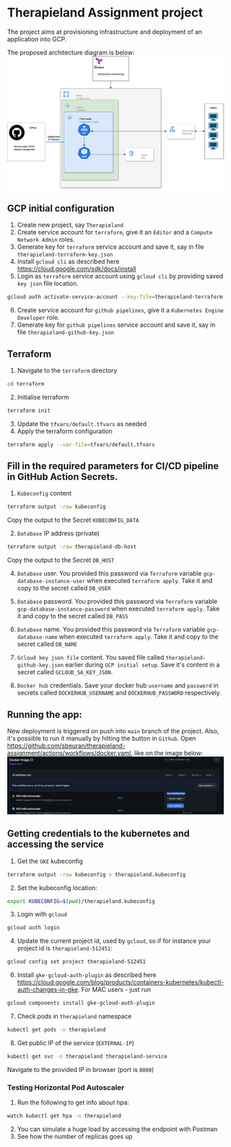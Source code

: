 # Therapieland Assignment project
The project aims at provisioning infrastructure and deployment of an application into GCP. 

The proposed architecture diagram is below:
![GCP-terraform-GKE-infra-basic.png](media/GCP-terraform-GKE-infra-basic.png)
## GCP initial configuration
1. Create new project, say `Therapieland`
2. Create service account for `terraform`, give it an `Editor` and a `Compute Network Admin` roles.
3. Generate key for `terraform` service account and save it, say in file `therapieland-terraform-key.json`
4. Install `gcloud cli` as described here https://cloud.google.com/sdk/docs/install
5. Login as `terraform` service account using `gcloud cli` by providing saved `key json` file location.
```bash
gcloud auth activate-service-account --key-file=therapieland-terraform-key.json
```
6. Create service account for `github pipelines`, give it a `Kubernetes Engine Developer` role.
7. Generate key for `github pipelines` service account and save it, say in file `therapieland-github-key.json`
## Terraform
1. Navigate to the `terraform` directory
```bash
cd terraform
```
2. Initialise terraform
```bash
terraform init
```
3. Update the `tfvars/default.tfvars` as needed
4. Apply the terraform configuration
```bash
terraform apply --var-file=tfvars/default.tfvars
```

## Fill in the required parameters for CI/CD pipeline in GitHub Action Secrets.
1. `Kubeconfig` content
```bash
terraform output -raw kubeconfig
```
Copy the output to the Secret `KUBECONFIG_DATA`

2. `Database` IP address (private)
```bash
terraform output -raw therapieland-db-host
```
Copy the output to the Secret `DB_HOST`

4. `Database` user.
You provided this password via `Terraform` variable `gcp-database-instance-user` when executed `terraform apply`. Take it and copy to the 
secret called `DB_USER`

4. `Database` password.
You provided this password via `Terraform` variable `gcp-database-instance-password` when executed `terraform apply`. Take it and copy to the 
secret called `DB_PASS`

4. `Database` name.
You provided this password via `Terraform` variable `gcp-database-name` when executed `terraform apply`. Take it and copy to the 
secret called `DB_NAME`

5. `Gcloud key json file` content.
You saved file called `therapieland-github-key.json` earlier during `GCP initial setup`. Save it's content in a secret called `GCLOUD_SA_KEY_JSON`.

6. `Docker hub` credentials. Save your docker hub `username` and `password` in secrets called `DOCKERHUB_USERNAME` and `DOCKERHUB_PASSWORD` respectively.

## Running the app:
New deployment is triggered on push into `main` branch of the project.
Also, it's possible to run it manually by hitting the button in `Github`. Open https://github.com/sbeuran/therapieland-assignment/actions/workflows/docker.yaml, like on the image below:
![](media/run-workflow.png)

## Getting credentials to the kubernetes and accessing the service
1. Get the `GKE` kubeconfig
```bash
terraform output -raw kubeconfig > therapieland.kubeconfig
```
2. Set the kubeconfig location:
```bash
export KUBECONFIG=$(pwd)/therapieland.kubeconfig
```
3. Login with `gcloud`
```bash
gcloud auth login
```
4. Update the current project id, used by `gcloud`, so if for instance your project id is `therapieland-512451`:
```bash
gcloud config set project therapieland-512451
```
6. Install `gke-gcloud-auth-plugin` as described here
https://cloud.google.com/blog/products/containers-kubernetes/kubectl-auth-changes-in-gke.
For MAC users - just run 
```bash
gcloud components install gke-gcloud-auth-plugin
```
7. Check pods in `therapieland` namespace
```bash
kubectl get pods -n therapieland
```
8. Get public IP of the service (`EXTERNAL-IP`)
```bash
kubectl get svc -n therapieland therapieland-service
```
Navigate to the provided IP in browser (port is `8080`)

### Testing Horizontal Pod Autoscaler
1. Run the following to get info about hpa:
```bash
watch kubectl get hpa -n therapieland
```
2. You can simulate a huge load by accessing the endpoint with Postman
3. See how the number of replicas goes up